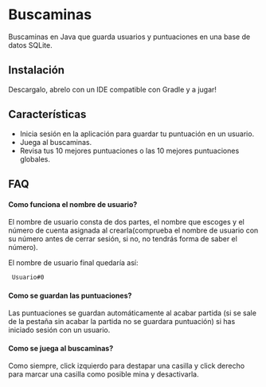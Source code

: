 # Buscaminas
Buscaminas en Java que guarda usuarios y puntuaciones en una base de datos SQLite.

## Instalación

Descargalo, abrelo con un IDE compatible con Gradle y a jugar!

## Características

- Inicia sesión en la aplicación para guardar tu puntuación en un usuario.
- Juega al buscaminas.
- Revisa tus 10 mejores puntuaciones o las 10 mejores puntuaciones globales.


## FAQ

#### Como funciona el nombre de usuario?

El nombre de usuario consta de dos partes, el nombre que escoges y el número de cuenta asignada al crearla(comprueba el nombre de usuario con su número antes de cerrar sesión, si no, no tendrás forma de saber el número).

El nombre de usuario final quedaría así:

```bash
 Usuario#0
```
#### Como se guardan las puntuaciones?

Las puntuaciones se guardan automáticamente al acabar partida (si se sale de la pestaña sin acabar la partida no se guardara puntuación) si has iniciado sesión con un usuario.

#### Como se juega al buscaminas?

Como siempre, click izquierdo para destapar una casilla y click derecho para marcar una casilla como posible mina y desactivarla. 

